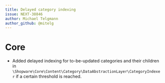 ```yaml
---
title: Delayed category indexing
issue: NEXT-38846
author: Michael Telgmann
author_github: @mitelg
---
```

# Core
* Added delayed indexing for to-be-updated categories and their children in `\Shopware\Core\Content\Category\DataAbstractionLayer\CategoryIndexer` if a certain threshold is reached.
